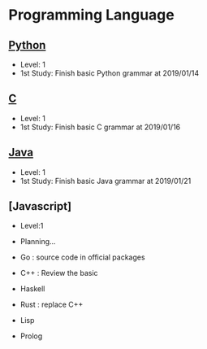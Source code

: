 # Programming Language

## [Python](../log/python.md)

- Level: 1
- 1st Study: Finish basic Python grammar at 2019/01/14

## [C](../log/c.md)

- Level: 1
- 1st Study: Finish basic C grammar at 2019/01/16

## [Java](../log/java.md)

- Level: 1
- 1st Study: Finish basic Java grammar at 2019/01/21

## [Javascript]

- Level:1
- Planning...

- Go : source code in official packages
- C++ : Review the basic
- Haskell
- Rust : replace C++
- Lisp
- Prolog
